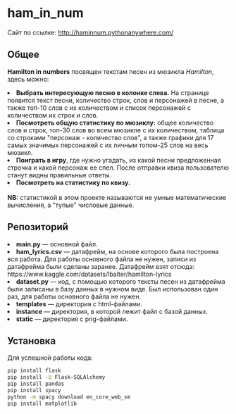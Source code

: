 # ham_in_num
Сайт по ссылке: http://haminnum.pythonanywhere.com/

Общее
-
<b>Hamilton in numbers</b> посвящен текстам песен из мюзикла <i>Hamilton</i>, здесь можно:
<li><b>Выбрать интересующую песню в колонке слева.</b> На странице появится текст песни, количество строк, слов и персонажей в песне, 
а также топ-10 слов с их количеством и список персонажей с количеством их строк и слов.</li>
<li><b>Посмотреть общую статистику по мюзиклу:</b> общее количество слов и строк, топ-30 слов во всем мюзикле с их количеством, таблица 
со строками "персонаж - количество слов", а также графики для 17 самых значимых персонажей с их личным топом-25 слов на весь мюзикл.</li>
<li><b>Поиграть в игру</b>, где нужно угадать, из какой песни предложенная строчка и какой персонаж ее спел. После отправки квиза пользователю станут видны правильные ответы.</li>
<li><b>Посмотреть на статистику по квизу.</b></li>
<br>
<b>NB:</b> статистикой в этом проекте называются не умные математические вычисления, а "тупые" числовые данные.
<br>

Репозиторий
-
<li><b>main.py</b> –– основной файл.</li>
<li><b>ham_lyrics.csv</b> –– датафрейм, на основе которого была построена вся работа. Для работы основного файла не нужен, записи из датафрейма были сделаны заранее. Датафрейм взят отсюда: https://www.kaggle.com/datasets/lbalter/hamilton-lyrics</li>
<li><b>dataset.py</b> –– код, с помощью которого тексты песен из датафрейма были записаны в базу данных в нужном виде. Был использован один раз, для работы основного файла не нужен.</li>
<li><b>templates</b> –– директория с html-файлами.</li>
<li><b>instance</b> –– директория, в которой лежит файл с базой данных.</li>
<li><b>static</b> –– директория с png-файлами.</li>

Установка
-
Для успешной работы кода:
```bash
pip install flask
pip install -U Flask-SQLAlchemy
pip install pandas
pip install spacy
python -m spacy download en_core_web_sm
pip install matplotlib
```
